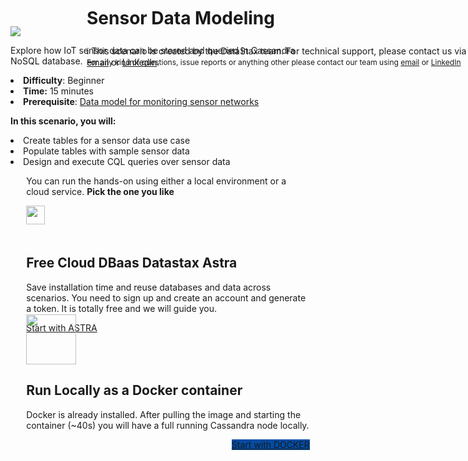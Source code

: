 <div class="top">
  <img src="https://datastax-academy.github.io/katapod-shared-assets/images/ds-academy-logo.svg" />
  <span style="position:absolute;top:20px;left:350px;font-size:2em"><b>Sensor Data Modeling</b></span>
  <span style="position:absolute;top:80px;left:350px;font-size:1em">ℹ️ This scenario is created by the DataStax team. For technical support, please contact us via <a href="mailto:aleksandr.volochnev@datastax.com">email</a> or <a href="https://dtsx.io/aleks">LinkedIn</a>.</span> 
  <span style="position:absolute;top:100px;left:350px;font-size:12px">For any kind of questions, issue reports or anything other please contact our team using <a href="mailto:aleksandr.volochnev@datastax.com">email</a> or <a href="https://dtsx.io/aleks">LinkedIn</a></span>
</div>

<main>
    <div class="container px-4 py-2">
     <div class="row g-4 py-2 row-cols-1 row-cols-lg-1">
          <div class="feature col div-choice">
            <p>Explore how IoT sensor data can be stored and queried in Cassandra NoSQL database.
            <p><li><b>Difficulty</b>: Beginner
            <br><li><b>Time:</b> 15 minutes
            <br><li><b>Prerequisite</b>: <a href="https://www.datastax.com/learn/data-modeling-by-example/sensor-data-model" target="_blank">Data model for monitoring sensor networks</a></p>
            <p><b>In this scenario, you will:</b>
<li>Create tables for a sensor data use case 
<li>Populate tables with sample sensor data
<li>Design and execute CQL queries over sensor data</p>
     </div>
    </div>
    <div class="container px-4 py-2" id="featured-2" style="margin: 0 auto;width:90%;">
        <p>You can run the hands-on using either a local environment or a cloud service. <b>Pick the one you like</b></p>
        <div class="row g-4 py-2 row-cols-1 row-cols-lg-3" >
          <div class="feature col div-choice">
            <div style="height:50px;">
              <img src="https://datastax-academy.github.io/katapod-shared-assets/images/logo-astradb.svg" height="30px"/>
            </div>
            <h2>Free Cloud DBaas Datastax Astra</h2>
            <p>Save installation time and reuse databases and data across scenarios. You need to sign up and create an account and generate a token. It is totally free and we will guide you.</p>
            <a href="command:katapod.loadPage?%5B%7B%22step%22%3A%22step1-astra%22%7D%5D" class="btn btn-primary btn-astra">
              Start with ASTRA
            </a>
          </div>
          <div class="feature col div-choice">
            <div style="height:80px;margin-top:-30px">
                <img src="https://datastax-academy.github.io/katapod-shared-assets/images/logo-docker.png" height="80px"/>
            </div>
            <h2>Run Locally as a Docker container</h2>
            <p>Docker is already installed. After pulling the image and starting the container (~40s) you will have a full running Cassandra node locally.</p>
            <a href="command:katapod.loadPage?%5B%7B%22step%22%3A%22step1-cassandra%22%7D%5D" class="btn btn-primary btn-astra" class="btn btn-primary" style="background-color:#024BA2;border:0px;float:right">
              Start with DOCKER
            </a>
            </center>
          </div>
        </div>
      </div>
      </main>
